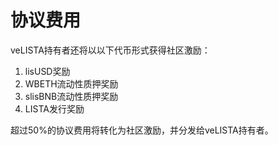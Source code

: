 # 协议费用

veLISTA持有者还将以以下代币形式获得社区激励：

1. lisUSD奖励
2. WBETH流动性质押奖励
3. slisBNB流动性质押奖励
4. LISTA发行奖励

超过50%的协议费用将转化为社区激励，并分发给veLISTA持有者。